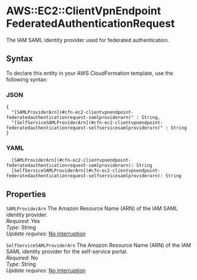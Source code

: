 # AWS::EC2::ClientVpnEndpoint FederatedAuthenticationRequest<a name="aws-properties-ec2-clientvpnendpoint-federatedauthenticationrequest"></a>

The IAM SAML identity provider used for federated authentication\.

## Syntax<a name="aws-properties-ec2-clientvpnendpoint-federatedauthenticationrequest-syntax"></a>

To declare this entity in your AWS CloudFormation template, use the following syntax:

### JSON<a name="aws-properties-ec2-clientvpnendpoint-federatedauthenticationrequest-syntax.json"></a>

```
{
  "[SAMLProviderArn](#cfn-ec2-clientvpnendpoint-federatedauthenticationrequest-samlproviderarn)" : String,
  "[SelfServiceSAMLProviderArn](#cfn-ec2-clientvpnendpoint-federatedauthenticationrequest-selfservicesamlproviderarn)" : String
}
```

### YAML<a name="aws-properties-ec2-clientvpnendpoint-federatedauthenticationrequest-syntax.yaml"></a>

```
  [SAMLProviderArn](#cfn-ec2-clientvpnendpoint-federatedauthenticationrequest-samlproviderarn): String
  [SelfServiceSAMLProviderArn](#cfn-ec2-clientvpnendpoint-federatedauthenticationrequest-selfservicesamlproviderarn): String
```

## Properties<a name="aws-properties-ec2-clientvpnendpoint-federatedauthenticationrequest-properties"></a>

`SAMLProviderArn`  <a name="cfn-ec2-clientvpnendpoint-federatedauthenticationrequest-samlproviderarn"></a>
The Amazon Resource Name \(ARN\) of the IAM SAML identity provider\.  
*Required*: Yes  
*Type*: String  
*Update requires*: [No interruption](https://docs.aws.amazon.com/AWSCloudFormation/latest/UserGuide/using-cfn-updating-stacks-update-behaviors.html#update-no-interrupt)

`SelfServiceSAMLProviderArn`  <a name="cfn-ec2-clientvpnendpoint-federatedauthenticationrequest-selfservicesamlproviderarn"></a>
The Amazon Resource Name \(ARN\) of the IAM SAML identity provider for the self\-service portal\.  
*Required*: No  
*Type*: String  
*Update requires*: [No interruption](https://docs.aws.amazon.com/AWSCloudFormation/latest/UserGuide/using-cfn-updating-stacks-update-behaviors.html#update-no-interrupt)